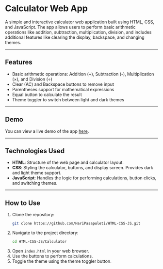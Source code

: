 # Calculator Web App

A simple and interactive calculator web application built using HTML, CSS, and JavaScript. The app allows users to perform basic arithmetic operations like addition, subtraction, multiplication, division, and includes additional features like clearing the display, backspace, and changing themes.

---
## Features
- Basic arithmetic operations: Addition (+), Subtraction (-), Multiplication (×), and Division (÷)
- Clear (AC) and Backspace buttons to remove input
- Parentheses support for mathematical expressions
- Equal button to calculate the result
- Theme toggler to switch between light and dark themes

---
## Demo
You can view a live demo of the app [here](https://hari-calculator1.netlify.app/).

---
## Technologies Used
- **HTML**: Structure of the web page and calculator layout.
- **CSS**: Styling the calculator, buttons, and display screen. Provides dark and light theme support.
- **JavaScript**: Handles the logic for performing calculations, button clicks, and switching themes.

---
## How to Use
1. Clone the repository:
    ```bash
    git clone https://github.com/HariPasapuleti/HTML-CSS-JS.git
    ```
2. Navigate to the project directory:
    ```bash
    cd HTML-CSS-JS/Calculator
    ```
3. Open `index.html` in your web browser.
4. Use the buttons to perform calculations.
5. Toggle the theme using the theme toggler button.

